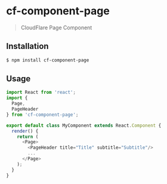 # cf-component-page

> CloudFlare Page Component

## Installation

```sh
$ npm install cf-component-page
```

## Usage

```js
import React from 'react';
import {
  Page,
  PageHeader
} from 'cf-component-page';

export default class MyComponent extends React.Component {
  render() {
    return (
      <Page>
        <PageHeader title="Title" subtitle="Subtitle"/>
        ...
      </Page>
    );
  }
}
```
